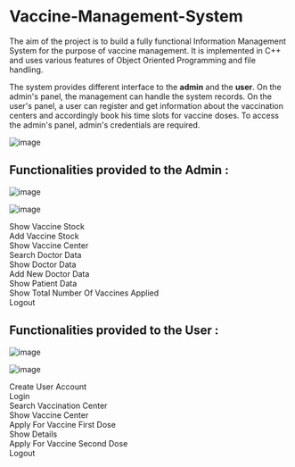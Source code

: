 # Vaccine-Management-System

The aim of the project is to build a fully functional Information Management System for the purpose of vaccine management. It is implemented in C++ and uses various features of Object Oriented Programming and file handling.

The system provides different interface to the **admin** and the **user**. On the admin's panel, the management can handle the system records. On the user's panel, a user can register and get information about the vaccination centers and accordingly book his time slots for vaccine doses. To access the admin's panel, admin's credentials are required.

![image](https://user-images.githubusercontent.com/58368119/204113289-bf05c362-0c46-4119-a024-8f109b7bc5c3.png)


## Functionalities provided to the Admin :

![image](https://user-images.githubusercontent.com/58368119/204113430-aad5422c-0634-4aea-8736-5a960238d2b7.png)


![image](https://user-images.githubusercontent.com/58368119/204113343-04bae08a-1251-41eb-8cc2-c72f702357ac.png)


Show Vaccine Stock </br>
Add Vaccine Stock </br>
Show Vaccine Center </br>
Search Doctor Data </br>
Show Doctor Data </br>
Add New Doctor Data </br>
Show Patient Data </br>
Show Total Number Of Vaccines Applied </br>
Logout </br>

## Functionalities provided to the User :

![image](https://user-images.githubusercontent.com/58368119/204113452-4c37f647-e008-48b9-a833-6e7a85b8b816.png)


![image](https://user-images.githubusercontent.com/58368119/204113373-b9d0fd85-8fcc-4032-b30d-237e70ba361b.png)


Create User Account </br>
Login </br>
Search Vaccination Center </br>
Show Vaccine Center </br>
Apply For Vaccine First Dose </br>
Show Details </br>
Apply For Vaccine Second Dose </br>
Logout </br>
